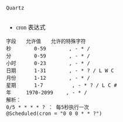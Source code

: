 <font face="Simsun" size=3>

~~~
Quartz
    
~~~

- cron 表达式
~~~
字段　　允许值　　允许的特殊字符
秒     　 0-59 　　　　, - * /
分     　 0-59　　　　 , - * /
小时      0-23 　　　　, - * /
日期      1-31 　　　　, - * ? / L W C
月份      1-12 　　　　, - * /
星期      1-7 　　　　  , - * ? / L C #
年     1970-2099 　　, - * /
解析：
0/5 * * * * ? ： 每5秒执行一次
@Scheduled(cron = "0 0 0 * * ?")
~~~

</font>